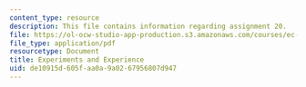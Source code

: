 ```yaml
---
content_type: resource
description: This file contains information regarding assignment 20.
file: https://ol-ocw-studio-app-production.s3.amazonaws.com/courses/ec-050-recreate-experiments-from-history-inform-the-future-from-the-past-galileo-january-iap-2010/de10915d605faa0a9a0267956807d947_MITEC_050IAP10_assn20.pdf
file_type: application/pdf
resourcetype: Document
title: Experiments and Experience
uid: de10915d-605f-aa0a-9a02-67956807d947
---
```

